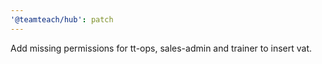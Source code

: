 ```yaml
---
'@teamteach/hub': patch
---
```


Add missing permissions for tt-ops, sales-admin and trainer to insert vat.
